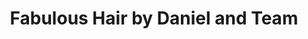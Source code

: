 ---
title: "Fabulous Hair by Daniel and Team"
url: /bryan/fabulous-hair-by-daniel-and-team/
shop: Friseur
---